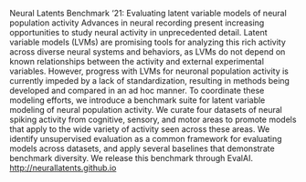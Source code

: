 Neural Latents Benchmark ‘21: Evaluating latent variable models of neural population activity
Advances in neural recording present increasing opportunities to study neural activity in unprecedented detail. Latent variable models (LVMs) are promising tools for analyzing this rich activity across diverse neural systems and behaviors, as LVMs do not depend on known relationships between the activity and external experimental variables. However, progress with LVMs for neuronal population activity is currently impeded by a lack of standardization, resulting in methods being developed and compared in an ad hoc manner. To coordinate these modeling efforts, we introduce a benchmark suite for latent variable modeling of neural population activity. We curate four datasets of neural spiking activity from cognitive, sensory, and motor areas to promote models that apply to the wide variety of activity seen across these areas. We identify unsupervised evaluation as a common framework for evaluating models across datasets, and apply several baselines that demonstrate benchmark diversity. We release this benchmark through EvalAI. http://neurallatents.github.io